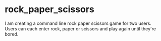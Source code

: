 # rock_paper_scissors
I am creating a command line rock paper scissors game for two users. Users can each enter rock, paper or scissors and play again until they're bored.
